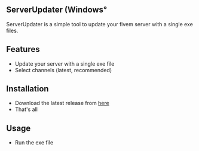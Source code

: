 ## ServerUpdater (Windows°

ServerUpdater is a simple tool to update your fivem server with a single exe files.

## Features
- Update your server with a single exe file
- Select channels (latest, recommended)

## Installation
- Download the latest release from [here](https://github.com/NikXpro/nth_core/releases)
- That's all

## Usage
- Run the exe file
